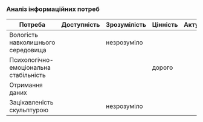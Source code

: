 ### Аналіз інформаційних потреб
| Потреба       | Доступність           |  Зрозумілість     | Цінність                | Актуальність                |
| --- | --- | ---| --- | --- |
| Вологість навколишнього середовища   |            |  незрозуміло     |                 |                 |
| Психологічно-емоціональна стабільність       |            |       | дорого                |                 |
| Отримання даних       |            |       |                 |                 |
| Зацікавленість скульптурою      |            |  незрозуміло     |                 |                 |
